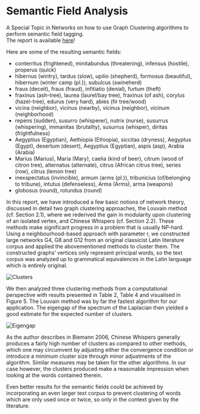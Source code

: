 # Semantic Field Analysis

A Special Topic in Networks on how to use Graph Clustering algorithms to perform semantic field tagging.  
The report is available [here](https://raw.githubusercontent.com/MrP01/SemanticFieldAnalysis/master/report/report.pdf)!

Here are some of the resulting semantic fields:

- conterritus (frightened), minitabundus (threatening), infensus (hostile), properus (quick)
- hibernus (wintry), tardus (slow), upilio (shepherd), formosus (beautiful), hibernum (winter camp (pl.)), subulcus (swineherd)
- fraus (deceit), fraus (fraud), infitiatio (denial), furtum (theft)
- fraxinus (ash-tree), laurea (laurel/bay tree), fraxinus (of ash), corylus (hazel-tree), edurus (very hard), abies (fir tree/wood)
- vicina (neighbor), vicinus (nearby), vicinus (neighbor), vicinum (neighborhood)
- repens (sudden), susurro (whisperer), nutrix (nurse), susurrus (whispering), immanitas (brutality), susurrus (whisper), diritas (frightfulness)
- Aegyptius (Egyptian), Aethiopia (Ethiopia), siccitas (dryness), Aegyptus (Egypt), desertum (desert), Aegyptius (Egyptian), aspis (asp), Arabia (Arabia)
- Marius (Marius), Maria (Mary), caelia (kind of beer), citrum (wood of citron tree), alternatus (alternate), citrus (African citrus tree), series (row), citrus (lemon tree)
- inexspectatus (invincible), armum (arms (pl.)), tribunicius (of/belonging to tribune), intutus (defenseless), Arma (Arms), arma (weapons)
- globosus (round), rotundus (round)

In this report, we have introduced a few basic notions of network theory, discussed in
detail two graph clustering approaches, the Louvain method (cf. Section 2.1), where
we rederived the gain in modularity upon clustering of an isolated vertex, and Chinese
Whispers (cf. Section 2.2). These methods make significant progress in a problem
that is usually NP-hard. Using a neighbourhood-based approach with parameter r, we
constructed large networks G4, G8 and G12 from an original classicist Latin literature
corpus and applied the abovementioned methods to cluster them. The constructed
graphs’ vertices only represent principal words, so the text corpus was analyzed up to
grammatical equivalences in the Latin language which is entirely original.

![Clusters](https://i.imgur.com/1bj0gDz.png)

We then analyzed three clustering methods from a computational perspective with
results presented in Table 2, Table 4 and visualised in Figure 5. The Louvain method
was by far the fastest algorithm for our application. The eigengap of the spectrum of
the Laplacian then yielded a good estimate for the expected number of clusters.

![Eigengap](https://i.imgur.com/jjbo26x.png)

As the author describes in Biemann 2006, Chinese Whispers generally produces a fairly
high number of clusters as compared to other methods, which one may circumvent
by adjusting either the convergence condition or introduce a minimum cluster size
through minor adjustments of the algorithm. Similar measures may be taken for
the other algorithms. In our case however, the clusters produced make a reasonable
impression when looking at the words contained therein.

Even better results for the semantic fields could be achieved by incorporating an even
larger text corpus to prevent clustering of words which are only used once or twice, so
only in the context given by the literature.
